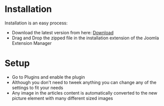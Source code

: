 # Installation

Installation is an easy process:

- Download the latest version from here: [Download](dist/plg_responsive_3.0.2.zip ':ignore')
- Drag and Drop the zipped file in the installation extension of the Joomla Extension Manager

# Setup

- Go to Plugins and enable the plugin
- Although you don't need to tweek anything you can change any of the settings to fit your needs
- Any image in the articles content is automatically converted to the new picture element with many different sized images
